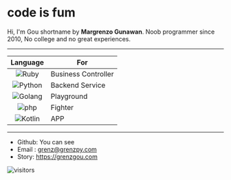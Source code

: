 # code is fum

Hi, I'm Gou shortname by **Margrenzo Gunawan**. Noob programmer since 2010, No college and no great experiences.

___
| Language  | For      | 
| :---------: |-------------|
| ![Ruby](https://img.icons8.com/color/0.5x/ruby-programming-language.png "Ruby")| Business Controller |
| ![Python](https://img.icons8.com/color/0.5x/python.png "Python")    | Backend Service      |
| ![Golang](https://img.icons8.com/color/0.5x/golang.png "Golang")    | Playground     |
| ![php](https://img.icons8.com/officel/0.5x/php-logo.png "PHP")       | Fighter      |
| ![Kotlin](https://img.icons8.com/color/0.5x/kotlin.png "Kotlin")    | APP      |

___

- Github: You can see
- Email : grenz@grenzpy.com
- Story: https://grenzgou.com

![visitors](https://visitor-badge.glitch.me/badge?page_id=grenzgou.visitor-badge)
